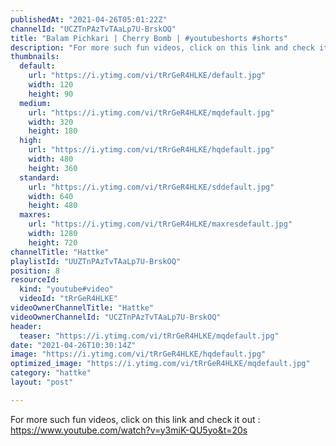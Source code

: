 ```yaml
---
publishedAt: "2021-04-26T05:01:22Z"
channelId: "UCZTnPAzTvTAaLp7U-BrskOQ"
title: "Balam Pichkari | Cherry Bomb | #youtubeshorts #shorts"
description: "For more such fun videos, click on this link and check it out : https://www.youtube.com/watch?v=y3miK-QU5yo&t=20s"
thumbnails:
  default:
    url: "https://i.ytimg.com/vi/tRrGeR4HLKE/default.jpg"
    width: 120
    height: 90
  medium:
    url: "https://i.ytimg.com/vi/tRrGeR4HLKE/mqdefault.jpg"
    width: 320
    height: 180
  high:
    url: "https://i.ytimg.com/vi/tRrGeR4HLKE/hqdefault.jpg"
    width: 480
    height: 360
  standard:
    url: "https://i.ytimg.com/vi/tRrGeR4HLKE/sddefault.jpg"
    width: 640
    height: 480
  maxres:
    url: "https://i.ytimg.com/vi/tRrGeR4HLKE/maxresdefault.jpg"
    width: 1280
    height: 720
channelTitle: "Hattke"
playlistId: "UUZTnPAzTvTAaLp7U-BrskOQ"
position: 8
resourceId:
  kind: "youtube#video"
  videoId: "tRrGeR4HLKE"
videoOwnerChannelTitle: "Hattke"
videoOwnerChannelId: "UCZTnPAzTvTAaLp7U-BrskOQ"
header:
  teaser: "https://i.ytimg.com/vi/tRrGeR4HLKE/mqdefault.jpg"
date: "2021-04-26T10:30:14Z"
image: "https://i.ytimg.com/vi/tRrGeR4HLKE/hqdefault.jpg"
optimized_image: "https://i.ytimg.com/vi/tRrGeR4HLKE/mqdefault.jpg"
category: "hattke"
layout: "post"

---
```

For more such fun videos, click on this link and check it out : https://www.youtube.com/watch?v=y3miK-QU5yo&t=20s